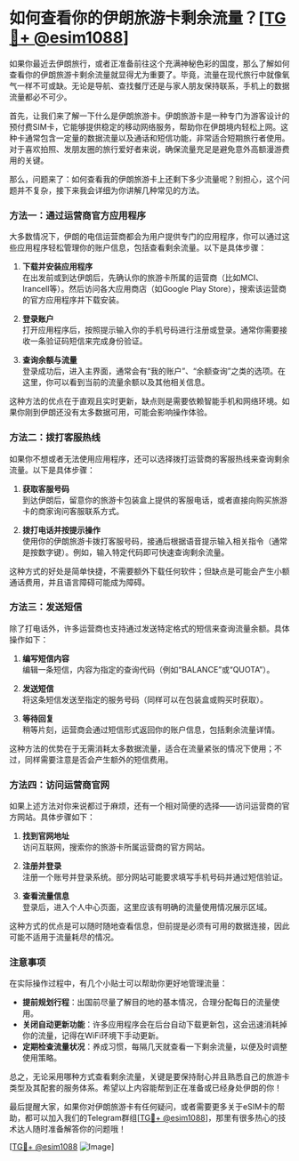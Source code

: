 # 如何查看你的伊朗旅游卡剩余流量？[[TG💪+ @esim1088](https://t.me/s/esim1088)]

如果你最近去伊朗旅行，或者正准备前往这个充满神秘色彩的国度，那么了解如何查看你的伊朗旅游卡剩余流量就显得尤为重要了。毕竟，流量在现代旅行中就像氧气一样不可或缺。无论是导航、查找餐厅还是与家人朋友保持联系，手机上的数据流量都必不可少。

首先，让我们来了解一下什么是伊朗旅游卡。伊朗旅游卡是一种专门为游客设计的预付费SIM卡，它能够提供稳定的移动网络服务，帮助你在伊朗境内轻松上网。这种卡通常包含一定量的数据流量以及通话和短信功能，非常适合短期旅行者使用。对于喜欢拍照、发朋友圈的旅行爱好者来说，确保流量充足是避免意外高额漫游费用的关键。

那么，问题来了：如何查看我的伊朗旅游卡上还剩下多少流量呢？别担心，这个问题并不复杂，接下来我会详细为你讲解几种常见的方法。

### 方法一：通过运营商官方应用程序

大多数情况下，伊朗的电信运营商都会为用户提供专门的应用程序，你可以通过这些应用程序轻松管理你的账户信息，包括查看剩余流量。以下是具体步骤：

1. **下载并安装应用程序**  
   在出发前或到达伊朗后，先确认你的旅游卡所属的运营商（比如MCI、Irancell等）。然后访问各大应用商店（如Google Play Store），搜索该运营商的官方应用程序并下载安装。

2. **登录账户**  
   打开应用程序后，按照提示输入你的手机号码进行注册或登录。通常你需要接收一条验证码短信来完成身份验证。

3. **查询余额与流量**  
   登录成功后，进入主界面，通常会有“我的账户”、“余额查询”之类的选项。在这里，你可以看到当前的流量余额以及其他相关信息。

这种方法的优点在于直观且实时更新，缺点则是需要依赖智能手机和网络环境。如果你刚到伊朗还没有太多数据可用，可能会影响操作体验。

### 方法二：拨打客服热线

如果你不想或者无法使用应用程序，还可以选择拨打运营商的客服热线来查询剩余流量。以下是具体步骤：

1. **获取客服号码**  
   到达伊朗后，留意你的旅游卡包装盒上提供的客服电话，或者直接向购买旅游卡的商家询问客服联系方式。

2. **拨打电话并按提示操作**  
   使用你的伊朗旅游卡拨打客服号码，接通后根据语音提示输入相关指令（通常是按数字键）。例如，输入特定代码即可快速查询剩余流量。

这种方式的好处是简单快捷，不需要额外下载任何软件；但缺点是可能会产生小额通话费用，并且语言障碍可能成为障碍。

### 方法三：发送短信

除了打电话外，许多运营商也支持通过发送特定格式的短信来查询流量余额。具体操作如下：

1. **编写短信内容**  
   编辑一条短信，内容为指定的查询代码（例如“BALANCE”或“QUOTA”）。

2. **发送短信**  
   将这条短信发送至指定的服务号码（同样可以在包装盒或购买时获取）。

3. **等待回复**  
   稍等片刻，运营商会通过短信形式返回你的账户信息，包括剩余流量详情。

这种方法的优势在于无需消耗太多数据流量，适合在流量紧张的情况下使用；不过，同样需要注意是否会产生额外的短信费用。

### 方法四：访问运营商官网

如果上述方法对你来说都过于麻烦，还有一个相对简便的选择——访问运营商的官方网站。具体步骤如下：

1. **找到官网地址**  
   访问互联网，搜索你的旅游卡所属运营商的官方网站。

2. **注册并登录**  
   注册一个账号并登录系统。部分网站可能要求填写手机号码并通过短信验证。

3. **查看流量信息**  
   登录后，进入个人中心页面，这里应该有明确的流量使用情况展示区域。

这种方式的优点是可以随时随地查看信息，但前提是必须有可用的数据连接，因此可能不适用于流量耗尽的情况。

### 注意事项

在实际操作过程中，有几个小贴士可以帮助你更好地管理流量：

- **提前规划行程**：出国前尽量了解目的地的基本情况，合理分配每日的流量使用。
- **关闭自动更新功能**：许多应用程序会在后台自动下载更新包，这会迅速消耗掉你的流量，记得在WiFi环境下手动更新。
- **定期检查流量状况**：养成习惯，每隔几天就查看一下剩余流量，以便及时调整使用策略。

总之，无论采用哪种方式查看剩余流量，关键是要保持耐心并且熟悉自己的旅游卡类型及其配套的服务体系。希望以上内容能帮到正在准备或已经身处伊朗的你！

最后提醒大家，如果你对伊朗旅游卡有任何疑问，或者需要更多关于eSIM卡的帮助，都可以加入我们的Telegram群组[[TG💪+ @esim1088](https://t.me/s/esim1088)]，那里有很多热心的技术达人随时准备解答你的问题哦！

[[TG💪+ @esim1088](https://t.me/s/esim1088) ![Image](https://i.postimg.cc/4NQfJmqS/Snipaste-2025-05-13-00-14-12.png)]